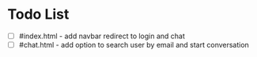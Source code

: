 
# Todo List

- [ ] #index.html - add navbar redirect to login and chat
- [ ] #chat.html - add option to search user by email and start conversation